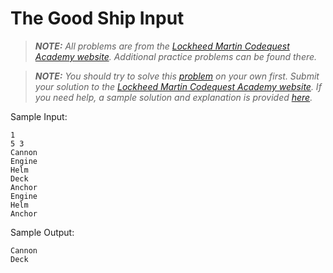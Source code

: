 # The Good Ship Input

>***NOTE:*** *All problems are from the [Lockheed Martin Codequest Academy website](https://lmcodequestacademy.com). Additional practice problems can be found there.*

>***NOTE:*** *You should try to solve this [problem](Problem.pdf) on your own first. Submit your solution to the [Lockheed Martin Codequest Academy website](https://lmcodequestacademy.com/problem/the-good-ship-input). If you need help, a sample solution and explanation is provided [here](Solution).*

Sample Input:

```
1
5 3
Cannon
Engine
Helm
Deck
Anchor
Engine
Helm
Anchor
```

Sample Output:

```
Cannon
Deck
```